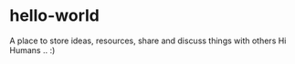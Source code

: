 # hello-world
A place to store ideas, resources, share and discuss things with others
Hi Humans .. :)

